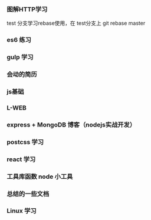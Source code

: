 ### 图解HTTP学习
test 分支学习rebase使用，在 test分支上 git rebase master


### es6 练习
### gulp 学习
### 会动的简历

### js基础
### L-WEB

### express + MongoDB 博客（nodejs实战开发）
### postcss 学习
### react 学习

### 工具库函数 node 小工具
### 总结的一些文档


### Linux 学习














